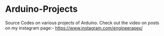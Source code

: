 # Arduino-Projects
Source Codes on various projects of Arduino.
Check out the video on posts on my instagram page:- https://www.instagram.com/engineerapex/
